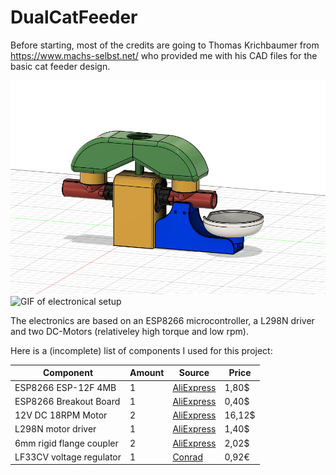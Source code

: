 # DualCatFeeder
Before starting, most of the credits are going to Thomas Krichbaumer from https://www.machs-selbst.net/ who provided me with his CAD files for the basic cat feeder design.

![Image of nearly finished models](/media/dualcatfeeder.png)
![GIF of electronical setup](/media/esp8266motor.gif)

The electronics are based on an ESP8266 microcontroller, a L298N driver and two DC-Motors (relativeley high torque and low rpm). 

Here is a (incomplete) list of components I used for this project:

Component | Amount | Source | Price
------------ | ------------- | -------------| -------------
ESP8266 ESP-12F 4MB      | 1 | [AliExpress](https://www.aliexpress.com/item/33020743322.html)   | 1,80$
ESP8266 Breakout Board   | 1 | [AliExpress](https://www.aliexpress.com/item/32860694356.html)   | 0,40$
12V DC 18RPM Motor       | 2 | [AliExpress](https://www.aliexpress.com/item/32867070357.html)   | 16,12$
L298N motor driver       | 1 | [AliExpress](https://www.aliexpress.com/item/33012645746.html)   | 1,40$
6mm rigid flange coupler | 2 | [AliExpress](https://www.aliexpress.com/item/4000317773964.html) | 2,02$
LF33CV voltage regulator | 1 | [Conrad](https://www.conrad.de/de/p/stmicroelectronics-lf33cv-spannungsregler-linear-to-220ab-positiv-fest-500-1185795.html) | 0,92€